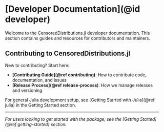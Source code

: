 # [Developer Documentation](@id developer)

Welcome to the CensoredDistributions.jl developer documentation.
This section contains guides and resources for contributors and maintainers.

## Contributing to CensoredDistributions.jl

New to contributing? Start here:

- **[Contributing Guide](@ref contributing)**: How to contribute code, documentation, and issues
- **[Release Process](@ref release-process)**: How we manage releases and versioning

For general Julia development setup, see [Getting Started with Julia](@ref julia) in the Getting Started section.

---

*For users looking to get started with the package, see the [Getting Started](@ref getting-started) section.*

